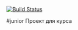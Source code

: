 [![Build Status](https://travis-ci.org/ferveks3509/job4j_design.svg?branch=master)](https://travis-ci.org/ferveks3509/job4j_design)

#junior
Проект для курса 